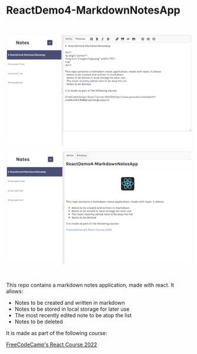 # ReactDemo4-MarkdownNotesApp

<br/>
<p align="center">
<img src="./screenshots/ss1.png" width="500">
</p>
<p align="center">
<img src="./screenshots/ss2.png" width="500">
</p>
<br/>

This repo contains a markdown notes application, made with react. It allows:
- Notes to be created and written in markdown
- Notes to be stored in local storage for later use
- The most recently edited note to be atop the list
- Notes to be deleted

It is made as part of the following course:

[FreeCodeCamp's React Course 2022](https://www.youtube.com/watch?v=bMknfKXIFA8&list=WL&index=1)
